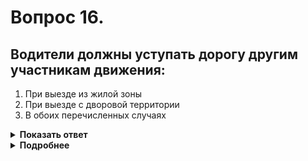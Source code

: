 # Вопрос 16.

## Водители должны уступать дорогу другим участникам движения:

1. При выезде из жилой зоны
2. При выезде с дворовой территории
3. В обоих перечисленных случаях

<details>
<summary><b>Показать ответ</b></summary>
Правильный ответ: 3
</details>
<details>
<summary><b>Подробнее</b></summary>
При выезде из жилой зоны, дворовой территории водители должны уступать дорогу другим участникам движения. Правильный ответ - в обоих перечисленных случаях.
(Пункты 17.3, 17.4 ПДД)
</details>
